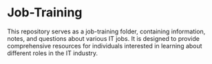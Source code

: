 # Job-Training
This repository serves as a job-training folder, containing information, notes, and questions about various IT jobs. It is designed to provide comprehensive resources for individuals interested in learning about different roles in the IT industry.
